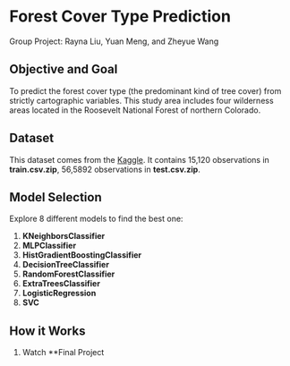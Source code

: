 # Forest Cover Type Prediction
Group Project: Rayna Liu, Yuan Meng, and Zheyue Wang

## Objective and Goal
To predict the forest cover type (the predominant kind of tree cover) from strictly cartographic variables. This study area includes four wilderness areas located in the Roosevelt National Forest of northern Colorado.

## Dataset
This dataset comes from the [Kaggle](https://www.kaggle.com/c/forest-cover-type-prediction). It contains 15,120 observations in **train.csv.zip**, 56,5892 observations in **test.csv.zip**.

## Model Selection
Explore 8 different models to find the best one:
1. **KNeighborsClassifier**
2. **MLPClassifier**
3. **HistGradientBoostingClassifier**
4. **DecisionTreeClassifier**
5. **RandomForestClassifier**
6. **ExtraTreesClassifier**
7. **LogisticRegression**
8. **SVC**

## How it Works
1. Watch **Final Project



